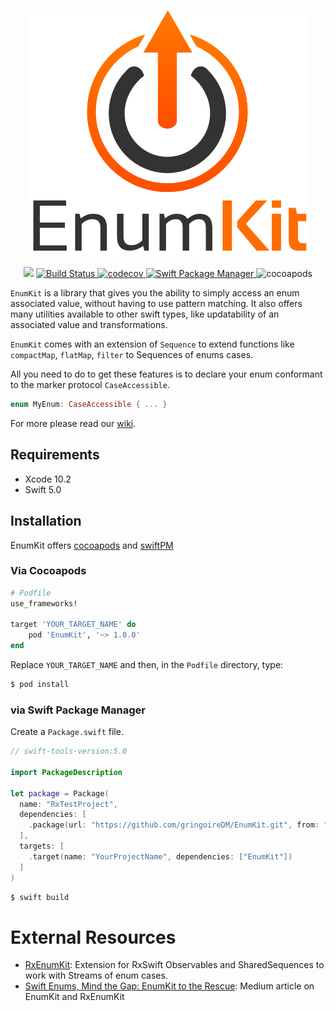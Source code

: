 <p align="center">
<img src="./enumKit.png" alt="EnumKit"/>
</p>

<p align="center">
    <img src="https://img.shields.io/badge/Swift-5.0-orange.svg" />
    <a href="https://travis-ci.org/gringoireDM/EnumKit">
        <img src="https://travis-ci.org/gringoireDM/EnumKit.svg?branch=master" alt="Build Status" />
    </a>
    <a href="https://codecov.io/gh/gringoireDM/EnumKit">
        <img src="https://codecov.io/gh/gringoireDM/EnumKit/branch/master/graph/badge.svg" alt="codecov" />
    </a>
    <a href="https://swift.org/package-manager">
        <img src="https://img.shields.io/badge/swiftPM-compatible-brightgreen.svg?style=flat" alt="Swift Package Manager" />
    </a>
    <img src="https://cocoapod-badges.herokuapp.com/v/EnumKit/badge.png" alt="cocoapods" />
</p>


`EnumKit` is a library that gives you the ability to simply access an enum associated value, without having to use pattern matching. It also offers many utilities available to other swift types, like updatability of an associated value and transformations. 

`EnumKit` comes with an extension of `Sequence` to extend functions like `compactMap`, `flatMap`, `filter` to Sequences of enums cases.

All you need to do to get these features is to declare your enum conformant to the marker protocol `CaseAccessible`.

```swift
enum MyEnum: CaseAccessible { ... }
```

For more please read our [wiki](https://github.com/gringoireDM/EnumKit/wiki).

## Requirements

* Xcode 10.2
* Swift 5.0


## Installation

EnumKit offers [cocoapods](https://cocoapods.org) and [swiftPM](https://swift.org/package-manager)

### Via Cocoapods

```ruby
# Podfile
use_frameworks!

target 'YOUR_TARGET_NAME' do
    pod 'EnumKit', '~> 1.0.0'
end
```

Replace `YOUR_TARGET_NAME` and then, in the `Podfile` directory, type:

```bash
$ pod install
```

### via Swift Package Manager

Create a `Package.swift` file.

```swift
// swift-tools-version:5.0

import PackageDescription

let package = Package(
  name: "RxTestProject",
  dependencies: [
    .package(url: "https://github.com/gringoireDM/EnumKit.git", from: "1.0.0")
  ],
  targets: [
    .target(name: "YourProjectName", dependencies: ["EnumKit"])
  ]
)
```

```bash
$ swift build
```

# External Resources

- [RxEnumKit](https://github.com/gringoireDM/RxEnumKit): Extension for RxSwift Observables and SharedSequences to work with Streams of enum cases.
- [Swift Enums, Mind the Gap: EnumKit to the Rescue](https://medium.com/better-programming/swift-enums-mind-the-gap-3573378d2d9f): Medium article on EnumKit and RxEnumKit
